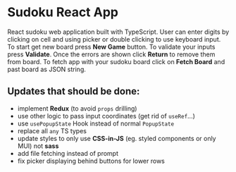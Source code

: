 # Sudoku React App

React sudoku web application built with TypeScript. User can enter digits by clicking on cell and using picker or double clicking to use keyboard input. To start get new board press **New Game** button. To validate your inputs press **Validate**. Once the errors are shown click **Return** to remove them from board. To fetch app with your sudoku board click on **Fetch Board** and past board as JSON string.

## Updates that should be done:

- implement **Redux** (to avoid `props` drilling)
- use other logic to pass input coordinates (get rid of `useRef`...)
- use `usePopupState` Hook instead of normal `PopupState`
- replace all `any` TS types
- update styles to only use **CSS-in-JS** (eg. styled components or only MUI) not **sass**
- add file fetching instead of prompt
- fix picker displaying behind buttons for lower rows
